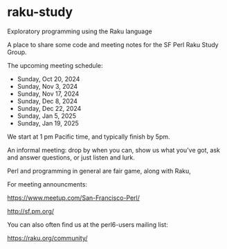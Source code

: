 # raku-study
Exploratory programming using the Raku language

A place to share some code and meeting notes for the SF Perl Raku Study Group.

The upcoming meeting schedule:

* Sunday, Oct 20, 2024
* Sunday, Nov 3, 2024
* Sunday, Nov 17, 2024
* Sunday, Dec 8, 2024
* Sunday, Dec 22, 2024
* Sunday, Jan 5, 2025
* Sunday, Jan 19, 2025

We start at 1 pm Pacific time, and typically finish by 5pm.


An informal meeting: drop by when you can, show us what you've got,
ask and answer questions, or just listen and lurk.

Perl and programming in general are fair game, along with Raku, 


For meeting announcments:

  https://www.meetup.com/San-Francisco-Perl/

  http://sf.pm.org/

You can also often find us at the perl6-users mailing list:

  https://raku.org/community/
